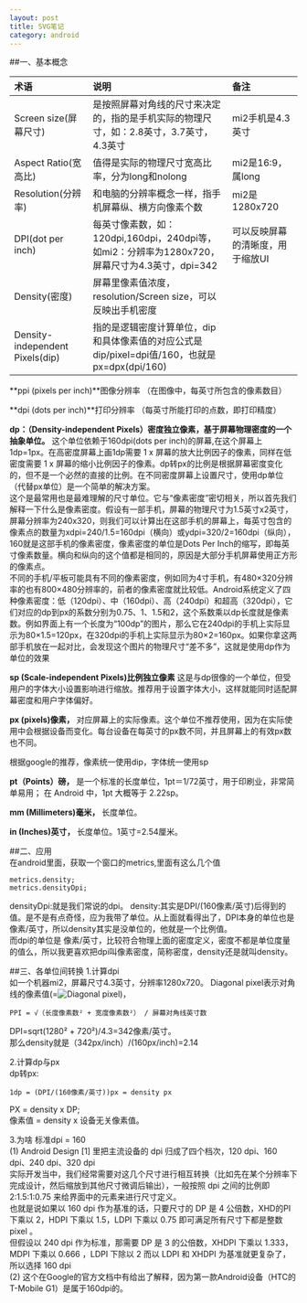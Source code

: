 ```yaml
---
layout: post
title: SVG笔记
category: android
---
```


##一、基本概念  

|术语|说明|备注|
|:---|:---| :---|
|Screen size(屏幕尺寸)|是按照屏幕对角线的尺寸来决定的，指的是手机实际的物理尺寸，如：2.8英寸，3.7英寸，4.3英寸|mi2手机是4.3英寸|
|Aspect Ratio(宽高比) |值得是实际的物理尺寸宽高比率，分为long和nolong|mi2是16:9，属long|
|Resolution(分辨率)|和电脑的分辨率概念一样，指手机屏幕纵、横方向像素个数|mi2是1280x720|
|DPI(dot per inch)|每英寸像素数，如：120dpi,160dpi，240dpi等，如mi2：分辨率为1280x720，屏幕尺寸为4.3英寸，dpi=342|可以反映屏幕的清晰度，用于缩放UI|
|Density(密度)|屏幕里像素值浓度，resolution/Screen size，可以反映出手机密度|  |
|Density-independent Pixels(dip)|指的是逻辑密度计算单位，dip和具体像素值的对应公式是dip/pixel=dpi值/160，也就是px=dpx(dpi/160)|  |

**ppi (pixels per inch)**图像分辨率 （在图像中，每英寸所包含的像素数目）

**dpi (dots per inch)**打印分辨率 （每英寸所能打印的点数，即打印精度）

**dp：（Density-independent Pixels）密度独立像素，基于屏幕物理密度的一个抽象单位。** 这个单位依赖于160dpi(dots per inch)的屏幕,在这个屏幕上1dp=1px。在高密度屏幕上画1dp需要 1 x 屏幕的放大比例因子的像素，同样在低密度需要 1 x 屏幕的缩小比例因子的像素。dp转px的比例是根据屏幕密度变化的，但不是一个必然的直接的比例。在不同密度屏幕上设置尺寸，使用dp单位（代替px单位）是一个简单的解决方案。  
这个是最常用也是最难理解的尺寸单位。它与“像素密度”密切相关，所以首先我们解释一下什么是像素密度。假设有一部手机，屏幕的物理尺寸为1.5英寸x2英寸，屏幕分辨率为240x320，则我们可以计算出在这部手机的屏幕上，每英寸包含的像素点的数量为xdpi=240/1.5=160dpi（横向）或ydpi=320/2=160dpi（纵向），160就是这部手机的像素密度，像素密度的单位是Dots Per Inch的缩写，即每英寸像素数量。横向和纵向的这个值都是相同的，原因是大部分手机屏幕使用正方形的像素点。  
不同的手机/平板可能具有不同的像素密度，例如同为4寸手机，有480×320分辨率的也有800×480分辨率的，前者的像素密度就比较低。Android系统定义了四种像素密度：低（120dpi）、中（160dpi）、高（240dpi）和超高（320dpi），它们对应的dp到px的系数分别为0.75、1、1.5和2，这个系数乘以dp长度就是像素数。例如界面上有一个长度为“100dp”的图片，那么它在240dpi的手机上实际显示为80×1.5=120px，在320dpi的手机上实际显示为80×2=160px。如果你拿这两部手机放在一起对比，会发现这个图片的物理尺寸“差不多”，这就是使用dp作为单位的效果  

**sp (Scale-independent Pixels)比例独立像素** 这是与dp很像的一个单位，但受用户的字体大小设置影响进行缩放。推荐用于设置字体大小，这样就能同时适配屏幕密度和用户字体偏好。

**px (pixels)像素，** 对应屏幕上的实际像素。这个单位不推荐使用，因为在实际使用中会根据设备而变化。每台设备在每英寸的px数不同，并且屏幕上的有效px数也不同。

根据google的推荐，像素统一使用dip，字体统一使用sp

**pt（Points）磅，** 是一个标准的长度单位，1pt＝1/72英寸，用于印刷业，非常简单易用； 在 Android 中，1pt 大概等于 2.22sp。

**mm (Millimeters)毫米，** 长度单位。

**in (Inches)英寸，** 长度单位。1英寸=2.54厘米。

##二、应用  
在android里面，获取一个窗口的metrics,里面有这么几个值

	metrics.density;
	metrics.densityDpi;

densityDpi:就是我们常说的dpi。
density:其实是DPI/(160像素/英寸)后得到的值。是不是有点奇怪，应为我带了单位。从上面就看得出了，DPI本身的单位也是 像素/英寸，所以density其实是没单位的，他就是一个比例值。  
而dpi的单位是 像素/英寸，比较符合物理上面的密度定义，密度不都是单位度量的值么，所以我更喜欢把dpi叫像素密度，简称密度，density还是就叫density。

##三、各单位间转换
1.计算dpi  
如一个机器mi2，屏幕尺寸4.3英寸，分辨率1280x720。
Diagonal pixel表示对角线的像素值(=![Diagonal pixel](http://files.jb51.net/file_images/article/201301/2013011316354441.gif "Optional title"))，

	PPI = √（长度像素数² + 宽度像素数²） / 屏幕对角线英寸数

DPI=sqrt(1280² + 720²)/4.3=342像素/英寸。  
那么density就是（342px/inch）/(160px/inch)=2.14

2.计算dp与px  
dp转px:

	1dp = (DPI/(160像素/英寸))px = density px

PX = density x DP;  
像素值 = density x 设备无关像素值。
	
3.为啥 标准dpi = 160  
(1) Android Design [1] 里把主流设备的 dpi 归成了四个档次，120 dpi、160 dpi、240 dpi、320 dpi  
实际开发当中，我们经常需要对这几个尺寸进行相互转换（比如先在某个分辨率下完成设计，然后缩放到其他尺寸微调后输出），一般按照 dpi 之间的比例即 2:1.5:1:0.75 来给界面中的元素来进行尺寸定义。  
也就是说如果以 160 dpi 作为基准的话，只要尺寸的 DP 是 4 公倍数，XHD的PI 下乘以 2，HDPI 下乘以 1.5，LDPI 下乘以 0.75 即可满足所有尺寸下都是整数 pixel 。  
但假设以 240 dpi 作为标准，那需要 DP 是 3 的公倍数，XHDPI 下乘以 1.333，MDPI 下乘以 0.666 ，LDPI 下除以 2
而以 LDPI 和 XHDPI 为基准就更复杂了，所以选择 160 dpi  
(2) 这个在Google的官方文档中有给出了解释，因为第一款Android设备（HTC的T-Mobile G1）是属于160dpi的。
